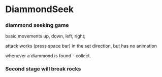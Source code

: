 # DiammondSeek
### diammond seeking game
basic movements up, down, left, right;

attack works (press space bar) in the set direction, but has no animation

whenever a diammond is found - collect.

### Second stage will break rocks
